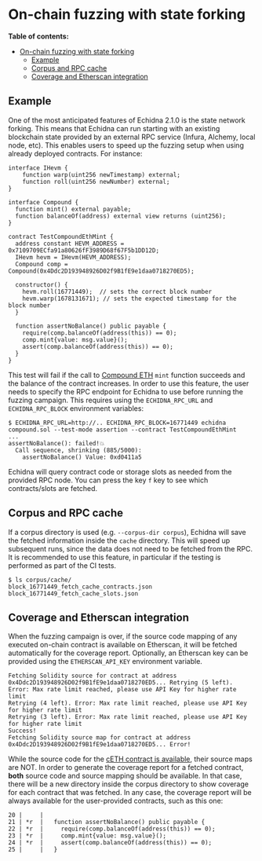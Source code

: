# On-chain fuzzing with state forking

**Table of contents:**

- [On-chain fuzzing with state forking](#on-chain-fuzzing-with-state-forking)
  - [Example](#example)
  - [Corpus and RPC cache](#corpus-and-rpc-cache)
  - [Coverage and Etherscan integration](#coverage-and-etherscan-integration)

## Example

One of the most anticipated features of Echidna 2.1.0 is the state network forking. This means that Echidna can run starting with an existing blockchain state provided by an external RPC service (Infura, Alchemy, local node, etc). 
This enables users to speed up the fuzzing setup when using already deployed contracts. For instance:

```solidity
interface IHevm {
    function warp(uint256 newTimestamp) external;
    function roll(uint256 newNumber) external;
}

interface Compound {
  function mint() external payable;
  function balanceOf(address) external view returns (uint256);
}

contract TestCompoundEthMint {
  address constant HEVM_ADDRESS = 0x7109709ECfa91a80626fF3989D68f67F5b1DD12D;
  IHevm hevm = IHevm(HEVM_ADDRESS);
  Compound comp = Compound(0x4Ddc2D193948926D02f9B1fE9e1daa0718270ED5);

  constructor() {
    hevm.roll(16771449);  // sets the correct block number
    hevm.warp(1678131671); // sets the expected timestamp for the block number
  }
  
  function assertNoBalance() public payable {
    require(comp.balanceOf(address(this)) == 0);
    comp.mint{value: msg.value}();
    assert(comp.balanceOf(address(this)) == 0);
  }
}
```

This test will fail if the call to [Compound ETH](https://etherscan.io/token/0x4Ddc2D193948926D02f9B1fE9e1daa0718270ED5) `mint` function succeeds and the balance of the contract increases. In order to use this feature, the user needs to specify the RPC endpoint for Echidna to use before running the fuzzing campaign. This requires using the `ECHIDNA_RPC_URL` and `ECHIDNA_RPC_BLOCK` environment variables:  

```
$ ECHIDNA_RPC_URL=http://.. ECHIDNA_RPC_BLOCK=16771449 echidna compound.sol --test-mode assertion --contract TestCompoundEthMint
...
assertNoBalance(): failed!💥  
  Call sequence, shrinking (885/5000):
    assertNoBalance() Value: 0xd0411a5
```

Echidna will query contract code or storage slots as needed from the provided RPC node. You can press the key `f` key to see which contracts/slots are fetched.

## Corpus and RPC cache

If a corpus directory is used (e.g. `--corpus-dir corpus`), Echidna will save the fetched information inside the `cache` directory. 
This will speed up subsequent runs, since the data does not need to be fetched from the RPC. It is recommended to use this feature, in particular if the testing is performed as part of the CI tests.

```
$ ls corpus/cache/
block_16771449_fetch_cache_contracts.json  block_16771449_fetch_cache_slots.json
```

## Coverage and Etherscan integration

When the fuzzing campaign is over, if the source code mapping of any executed on-chain contract is available on Etherscan, it will be fetched automatically for the coverage report. Optionally, an Etherscan key can be provided using the `ETHERSCAN_API_KEY` environment variable.

```
Fetching Solidity source for contract at address 0x4Ddc2D193948926D02f9B1fE9e1daa0718270ED5... Retrying (5 left). Error: Max rate limit reached, please use API Key for higher rate limit
Retrying (4 left). Error: Max rate limit reached, please use API Key for higher rate limit
Retrying (3 left). Error: Max rate limit reached, please use API Key for higher rate limit
Success!
Fetching Solidity source map for contract at address 0x4Ddc2D193948926D02f9B1fE9e1daa0718270ED5... Error!
```

While the source code for the [cETH contract is available](https://etherscan.io/address/0x4ddc2d193948926d02f9b1fe9e1daa0718270ed5#code), their source maps are NOT. 
In order to generate the coverage report for a fetched contract, **both** source code and source mapping should be available. In that case, there will be a new directory inside the corpus directory to show coverage for each contract that was fetched. In any case, the coverage report will be always available for the user-provided contracts, such as this one:

```
20 |     |
21 | *r  |   function assertNoBalance() public payable {
22 | *r  |     require(comp.balanceOf(address(this)) == 0);
23 | *r  |     comp.mint{value: msg.value}();
24 | *r  |     assert(comp.balanceOf(address(this)) == 0);
25 |     |   }
```

